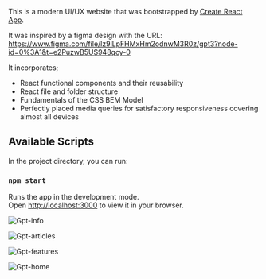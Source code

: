 This is a modern UI/UX website that was bootstrapped by [Create React App](https://github.com/facebook/create-react-app).

It was inspired by a figma design with the URL: https://www.figma.com/file/lz9lLpFHMxHm2odnwM3R0z/gpt3?node-id=0%3A1&t=e2PuzwB5US948qcy-0

It incorporates; 
- React functional components and their reusability
- React file and folder structure
- Fundamentals of the CSS BEM Model
- Perfectly placed media queries for satisfactory responsiveness covering almost all devices


## Available Scripts

In the project directory, you can run:

### `npm start`

Runs the app in the development mode.\
Open [http://localhost:3000](http://localhost:3000) to view it in your browser.

![Gpt-info](https://user-images.githubusercontent.com/120362599/215111441-a8d18150-3cec-4a31-87db-b7c5c6ac3dcb.png)

![Gpt-articles](https://user-images.githubusercontent.com/120362599/215111416-f726a5e8-dfed-4131-bb4f-9d1f5ba2a9d7.png)

![Gpt-features](https://user-images.githubusercontent.com/120362599/215111407-4f08f3e5-859a-489f-b35e-3beff57c8d0d.png)



![Gpt-home](https://user-images.githubusercontent.com/120362599/215111381-835f0552-2c52-4d84-8965-32b943c8235f.png)





